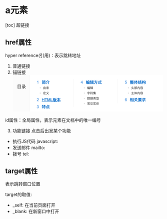 # a元素
[toc]
超链接

## href属性
hyper reference(引用)：表示跳转地址

1. 普通链接
2. 锚链接 ![](笔记/2020-03-02-21-47-24.png)

id属性：全局属性，表示元素在文档中的唯一编号

3. 功能链接
点击后出发某个功能
- 执行JS代码 javascript:
- 发送邮件 mailto:
- 拨号 tel:

## target属性

表示跳转窗口位置

target的取值:

- _self: 在当前页面打开
- _blank: 在新窗口中打开